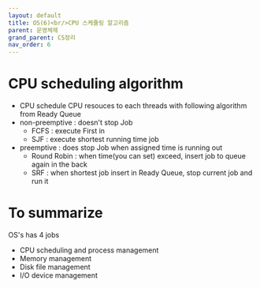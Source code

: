 ```yaml
---
layout: default
title: OS(6)<br/>CPU 스케쥴링 알고리즘
parent: 운영체제
grand_parent: CS정리
nav_order: 6
---
```

# CPU scheduling algorithm
* CPU schedule CPU resouces to each threads with following algorithm from Ready Queue
* non-preemptive : doesn't stop Job
  * FCFS : execute First in
  * SJF : execute shortest running time job
* preemptive : does stop Job when assigned time is running out
  * Round Robin : when time(you can set) exceed, insert job to queue again in the back
  * SRF : when shortest job insert in Ready Queue, stop current job and run it


# To summarize
OS's has 4 jobs    
* CPU scheduling and process management
* Memory management
* Disk file management
* I/O device management